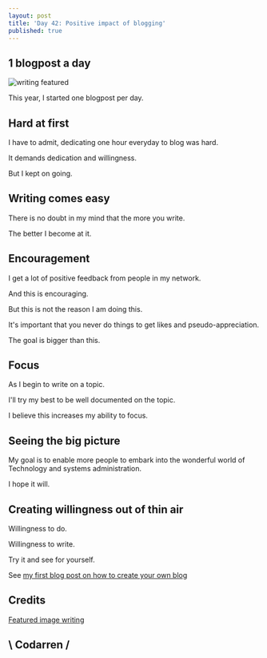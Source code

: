 ```yaml
---
layout: post
title: 'Day 42: Positive impact of blogging'
published: true
---
```

## 1 blogpost a day
![writing featured](https://github.com/codarrenvelvindron/codarrenvelvindron.github.io/raw/master/images/writing.jpg)

This year, I started one blogpost per day.

## Hard at first

I have to admit, dedicating one hour everyday to blog was hard.

It demands dedication and willingness.

But I kept on going.

## Writing comes easy
There is no doubt in my mind that the more you write.

The better I become at it.

## Encouragement
I get a lot of positive feedback from people in my network.

And this is encouraging.



But this is not the reason I am doing this.

It's important that you never do things to get likes and pseudo-appreciation.

The goal is bigger than this.

## Focus
As I begin to write on a topic.

I'll try my best to be well documented on the topic.

I believe this increases my ability to focus.

## Seeing the big picture
My goal is to enable more people to embark into the wonderful world of Technology and systems administration.

I hope it will.

## Creating willingness out of thin air
Willingness to do.

Willingness to write.

Try it and see for yourself.

See [my first blog post on how to create your own blog](https://blog.codarren.com/Day1-Making_own_blog_5_minutes/)

## Credits
[Featured image writing](https://us.cnn.com/2020/04/16/cnn-underscored/creative-writing-bundle-review/index.html)

## \ Codarren /
